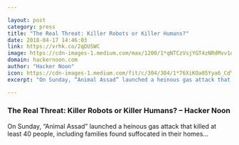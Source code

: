 ```yaml
---

layout: post
category: press
title: "The Real Threat: Killer Robots or Killer Humans?"
date: 2018-04-17 14:46:03
link: https://vrhk.co/2qDUSWC
image: https://cdn-images-1.medium.com/max/1200/1*qNTCzVsjYGT4zNRdMvv1qw.png
domain: hackernoon.com
author: "Hacker Noon"
icon: https://cdn-images-1.medium.com/fit/c/304/304/1*76XiKOa05Yya6_CdYX8pVg.jpeg
excerpt: "On Sunday, “Animal Assad” launched a heinous gas attack that killed at least 40 people, including families found suffocated in their homes…"

---
```


### The Real Threat: Killer Robots or Killer Humans? – Hacker Noon

On Sunday, “Animal Assad” launched a heinous gas attack that killed at least 40 people, including families found suffocated in their homes…